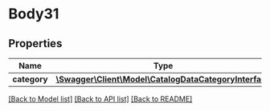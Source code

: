 # Body31

## Properties
Name | Type | Description | Notes
------------ | ------------- | ------------- | -------------
**category** | [**\Swagger\Client\Model\CatalogDataCategoryInterface**](CatalogDataCategoryInterface.md) |  | 

[[Back to Model list]](../README.md#documentation-for-models) [[Back to API list]](../README.md#documentation-for-api-endpoints) [[Back to README]](../README.md)


